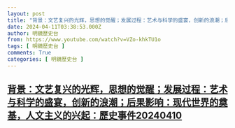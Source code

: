 ```yaml
---
layout: post
title: "背景：文艺复兴的光辉，思想的觉醒；发展过程：艺术与科学的盛宴，创新的浪潮；后果影响：现代世界的奠基，人文主义的兴起：歷史事件20240410"
date: 2024-04-11T03:38:53.000Z
author: 明鏡歷史台
from: https://www.youtube.com/watch?v=VZo-khkTU1o
tags: [ 明鏡歷史台 ]
comments: True
categories: [ 明鏡歷史台 ]
---
```

<!--1712806733000-->
[背景：文艺复兴的光辉，思想的觉醒；发展过程：艺术与科学的盛宴，创新的浪潮；后果影响：现代世界的奠基，人文主义的兴起：歷史事件20240410](https://www.youtube.com/watch?v=VZo-khkTU1o)
------

<div>

</div>
